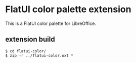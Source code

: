 # FlatUI color palette extension

This is a FlatUI color palette for LibreOffice.

## extension build

    $ cd flatui-color/
    $ zip -r ../flatui-color.oxt *

